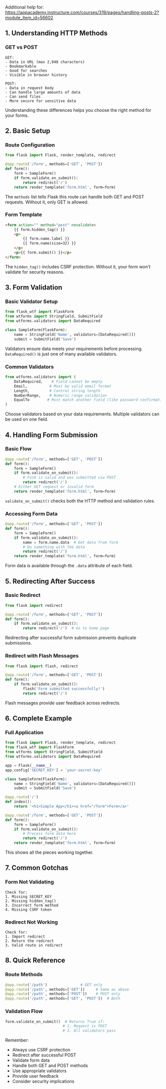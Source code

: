 Additional help for: https://appacademy.instructure.com/courses/319/pages/handling-posts-2?module_item_id=56602

## 1. Understanding HTTP Methods

### GET vs POST
```plaintext
GET:
- Data in URL (max 2,048 characters)
- Bookmarkable
- Good for searches
- Visible in browser history

POST:
- Data in request body
- Can handle large amounts of data
- Can send files
- More secure for sensitive data
```
Understanding these differences helps you choose the right method for your forms.

## 2. Basic Setup

### Route Configuration
```python
from flask import Flask, render_template, redirect

@app.route('/form', methods=['GET', 'POST'])
def form():
    form = SampleForm()
    if form.validate_on_submit():
        return redirect('/')
    return render_template('form.html', form=form)
```
The `methods` list tells Flask this route can handle both GET and POST requests. Without it, only GET is allowed.

### Form Template
```html
<form action="" method="post" novalidate>
    {{ form.hidden_tag() }}
    <p>
        {{ form.name.label }}
        {{ form.name(size=32) }}
    </p>
    <p>{{ form.submit() }}</p>
</form>
```
The `hidden_tag()` includes CSRF protection. Without it, your form won't validate for security reasons.

## 3. Form Validation

### Basic Validator Setup
```python
from flask_wtf import FlaskForm
from wtforms import StringField, SubmitField
from wtforms.validators import DataRequired

class SampleForm(FlaskForm):
    name = StringField('Name', validators=[DataRequired()])
    submit = SubmitField('Save')
```
Validators ensure data meets your requirements before processing. `DataRequired()` is just one of many available validators.

### Common Validators
```python
from wtforms.validators import (
    DataRequired,    # Field cannot be empty
    Email,          # Must be valid email format
    Length,         # Control string length
    NumberRange,    # Numeric range validation
    EqualTo        # Must match another field (like password confirmation)
)
```
Choose validators based on your data requirements. Multiple validators can be used on one field.

## 4. Handling Form Submission

### Basic Flow
```python
@app.route('/form', methods=['GET', 'POST'])
def form():
    form = SampleForm()
    if form.validate_on_submit():
        # Form is valid and was submitted via POST
        return redirect('/')
    # Either GET request or invalid form
    return render_template('form.html', form=form)
```
`validate_on_submit()` checks both the HTTP method and validation rules.

### Accessing Form Data
```python
@app.route('/form', methods=['GET', 'POST'])
def form():
    form = SampleForm()
    if form.validate_on_submit():
        name = form.name.data  # Get data from form
        # Do something with the data
        return redirect('/')
    return render_template('form.html', form=form)
```
Form data is available through the `.data` attribute of each field.

## 5. Redirecting After Success

### Basic Redirect
```python
from flask import redirect

@app.route('/form', methods=['GET', 'POST'])
def form():
    if form.validate_on_submit():
        return redirect('/')  # Go to home page
```
Redirecting after successful form submission prevents duplicate submissions.

### Redirect with Flash Messages
```python
from flask import flash, redirect

@app.route('/form', methods=['GET', 'POST'])
def form():
    if form.validate_on_submit():
        flash('Form submitted successfully!')
        return redirect('/')
```
Flash messages provide user feedback across redirects.

## 6. Complete Example

### Full Application
```python
from flask import Flask, render_template, redirect
from flask_wtf import FlaskForm
from wtforms import StringField, SubmitField
from wtforms.validators import DataRequired

app = Flask(__name__)
app.config['SECRET_KEY'] = 'your-secret-key'

class SampleForm(FlaskForm):
    name = StringField('Name', validators=[DataRequired()])
    submit = SubmitField('Save')

@app.route('/')
def index():
    return '<h1>Simple App</h1><a href="/form">Form</a>'

@app.route('/form', methods=['GET', 'POST'])
def form():
    form = SampleForm()
    if form.validate_on_submit():
        # Process form data here
        return redirect('/')
    return render_template('form.html', form=form)
```
This shows all the pieces working together.

## 7. Common Gotchas

### Form Not Validating
```plaintext
Check for:
1. Missing SECRET_KEY
2. Missing hidden_tag()
3. Incorrect form method
4. Missing CSRF token
```

### Redirect Not Working
```plaintext
Check for:
1. Import redirect
2. Return the redirect
3. Valid route in redirect
```

## 8. Quick Reference

### Route Methods
```python
@app.route('/path')               # GET only
@app.route('/path', methods=['GET'])     # Same as above
@app.route('/path', methods=['POST'])    # POST only
@app.route('/path', methods=['GET', 'POST'])  # Both
```

### Validation Flow
```python
form.validate_on_submit()  # Returns True if:
                          # 1. Request is POST
                          # 2. All validators pass
```

Remember:
- Always use CSRF protection
- Redirect after successful POST
- Validate form data
- Handle both GET and POST methods
- Use appropriate validators
- Provide user feedback
- Consider security implications

